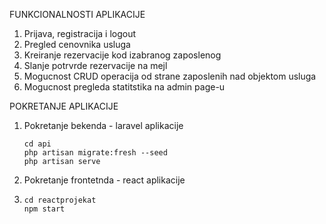 FUNKCIONALNOSTI APLIKACIJE
1. Prijava, registracija i logout
2. Pregled cenovnika usluga
3. Kreiranje rezervacije kod izabranog zaposlenog
4. Slanje potrvrde rezervacije na mejl
5. Mogucnost CRUD operacija od strane zaposlenih nad objektom usluga
6. Mogucnost pregleda statitstika na admin page-u

POKRETANJE APLIKACIJE
  1. Pokretanje bekenda - laravel aplikacije
     
         cd api
         php artisan migrate:fresh --seed
         php artisan serve
     
  3.  Pokretanje frontetnda - react aplikacije
  4.       
         cd reactprojekat      
         npm start
      
